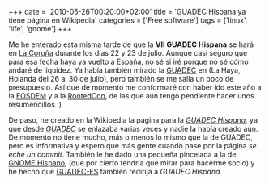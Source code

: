 +++
date = '2010-05-26T00:20:00+02:00'
title = 'GUADEC Hispana ya tiene página en Wikipedia'
categories = ['Free software']
tags = ['linux', 'life', 'gnome']
+++

Me he enterado esta misma tarde de que la **VII GUADEC Hispana** se hará en [La Coruña](http://es.wikipedia.org/wiki/La%20Coru%C3%B1a) durante los días 22 y 23 de julio. Aunque casi seguro que para esa fecha haya ya vuelto a España, no sé si iré porque no sé cómo andaré de liquidez. Ya había también mirado la [GUADEC](http://guadec.org/) en (La Haya, Holanda del 26 al 30 de julio), pero también se me salía un poco de presupuesto. Así que de momento me conformaré con haber ido este año a la [FOSDEM](http://fosdem.org/) y a la [RootedCon](http://rootedcon.es/), de las que aún tengo pendiente hacer unos resumencillos :)

De paso, he creado en la Wikipedia la página para la *[GUADEC Hispana](http://es.wikipedia.org/wiki/GUADEC_Hispana)*, ya que desde *[GUADEC](http://es.wikipedia.org/wiki/GUADEC)* se enlazaba varias veces y nadie la había creado aún. De momento no tiene mucho, más o menos lo mismo que la de GUADEC, pero es informativa y espero que más gente cuando pase por la página *se eche un commit*. También le he dado una pequeña pincelada a la de [GNOME Hispano](http://es.wikipedia.org/wiki/GNOME_Hispano), (que por cierto tendría que mirar para hacerme socio) y he hecho que [GUADEC-ES](http://es.wikipedia.org/wiki/GUADEC-ES) también redirija a *GUADEC Hispana.*
